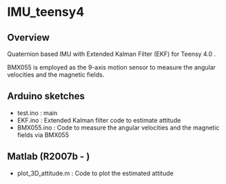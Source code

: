 # IMU_teensy4
## Overview
Quaternion based IMU with Extended Kalman Filter (EKF) for Teensy 4.0 .

BMX055 is employed as the 9-axis motion sensor to measure the angular velocities and the magnetic fields.

## Arduino sketches
* test.ino    : main
* EKF.ino     : Extended Kalman filter code to estimate attitude
* BMX055.ino  : Code to measure the angular velocities and the magnetic fields via BMX055

## Matlab (R2007b - )
* plot_3D_attitude.m  : Code to plot the estimated attitude
